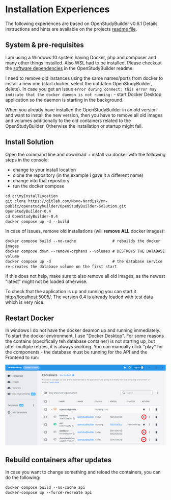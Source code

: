 # Installation Experiences

The following experiences are based on OpenStudyBuilder v0.6.1 Details instructions and hints are available on the projects [readme file](https://gitlab.com/Novo-Nordisk/nn-public/openstudybuilder/OpenStudyBuilder-Solution/-/blob/main/README.md).

## System & pre-requisites 

I am using a Windows 10 system having Docker, php and composer and many other things installed. Also WSL had to be installed. Please checkout the [software dependencies](https://gitlab.com/Novo-Nordisk/nn-public/openstudybuilder/OpenStudyBuilder-Solution#software-dependencies) in the OpenStudyBuilder readme.

I need to remove old instances using the same names/ports from docker to install a new one (start docker, select the outdaten OpenStudyBuilder, delete). In case you get an issue `error during connect: this error may indicate that the docker daemon is not running:` - start Docker Desktop application so the daemon is starting in the background.

When you already have installed the OpenStudyBuilder in an old version and want to install the new version, then you have to remove all old images and volumes additionally to the old containers related to the OpenStudyBuilder. Otherwise the installation or startup might fail.

## Install Solution

Open the command line and download + install via docker with the following steps in the console:

- change to your install location
- clone the repository (in the example I gave it a different name)
- change into that repository
- run the docker compose

```
cd c:\myInstallLocation
git clone https://gitlab.com/Novo-Nordisk/nn-public/openstudybuilder/OpenStudyBuilder-Solution.git OpenStudyBuilder-0.4
cd OpenStudyBuilder-0.4
docker compose up -d --build
```

In case of issues, remove old installations (will **remove ALL** docker images):

```shell
docker compose build --no-cache                # rebuilds the docker images
docker compose down --remove-orphans --volumes # DESTROYS THE DATABASE volume 
docker compose up -d                           # the database service re-creates the database volume on the first start 
```

If this does not help, make sure to also remove all old images, as the newest "latest" might not be loaded otherwise.

To check that the application is up and running you can start it [http://localhost:5005/](http://localhost:5005/). The version 0.4 is already loaded with test data which is very nice.

## Restart Docker

In windows I do not have the docker deamon up and running immediately. To start the docker environment, I use "Docker Desktop". For some reasons the contains (specifically teh database container) is not starting up, but after multiple retries, it is always working. You can manually click "play" for the components - the database must be running for the API and the Frontend to run:

![Start docker container](./img/install_docker_start.png)

## Rebuild containers after updates

In case you want to change something and reload the containers, you can do the following:

```
docker compose build --no-cache api
docker-compose up --force-recreate api
```
